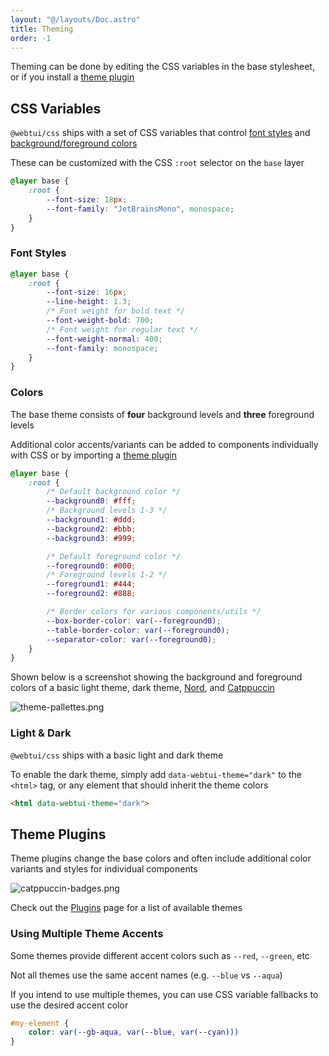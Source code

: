 ```yaml
---
layout: "@/layouts/Doc.astro"
title: Theming
order: -1
---
```


Theming can be done by editing the CSS variables in the base stylesheet, or if you install a [theme plugin](#theme-plugins)

## CSS Variables

`@webtui/css` ships with a set of CSS variables that control [font styles](#font-styles) and [background/foreground colors](#colors)

These can be customized with the CSS `:root` selector on the `base` layer

```css
@layer base {
    :root {
        --font-size: 18px;
        --font-family: "JetBrainsMono", monospace;
    }
}
```

### Font Styles

```css
@layer base {
    :root {
        --font-size: 16px;
        --line-height: 1.3;
        /* Font weight for bold text */
        --font-weight-bold: 700;
        /* Font weight for regular text */
        --font-weight-normal: 400;
        --font-family: monospace;
    }
}
```

### Colors

The base theme consists of **four** background levels and **three** foreground levels

Additional color accents/variants can be added to components individually with CSS or by importing a [theme plugin](#theme-plugins)

```css
@layer base {
    :root {
        /* Default background color */
        --background0: #fff;
        /* Background levels 1-3 */
        --background1: #ddd;
        --background2: #bbb;
        --background3: #999;

        /* Default foreground color */
        --foreground0: #000;        
        /* Foreground levels 1-2 */
        --foreground1: #444;
        --foreground2: #888;

        /* Border colors for various components/utils */
        --box-border-color: var(--foreground0);
        --table-border-color: var(--foreground0);
        --separator-color: var(--foreground0);
    }
}
```

Shown below is a screenshot showing the background and foreground colors of a basic light theme, dark theme, [Nord](https://nordtheme.com), and [Catppuccin](https://catppuccin.com/)

![theme-pallettes.png](../../assets/theme-pallettes.png)

### Light & Dark

`@webtui/css` ships with a basic light and dark theme

To enable the dark theme, simply add `data-webtui-theme="dark"` to the `<html>` tag, or any element that should inherit the theme colors

```html
<html data-webtui-theme="dark">
```

## Theme Plugins

Theme plugins change the base colors and often include additional color variants and styles for individual components

![catppuccin-badges.png](../../assets/catppuccin-badges.png)

Check out the [Plugins](/start/plugins) page for a list of available themes

### Using Multiple Theme Accents

Some themes provide different accent colors such as `--red`, `--green`, etc

Not all themes use the same accent names (e.g. `--blue` vs `--aqua`)

If you intend to use multiple themes, you can use CSS variable fallbacks to use the desired accent color

```css
#my-element {
    color: var(--gb-aqua, var(--blue, var(--cyan)))
}
```
